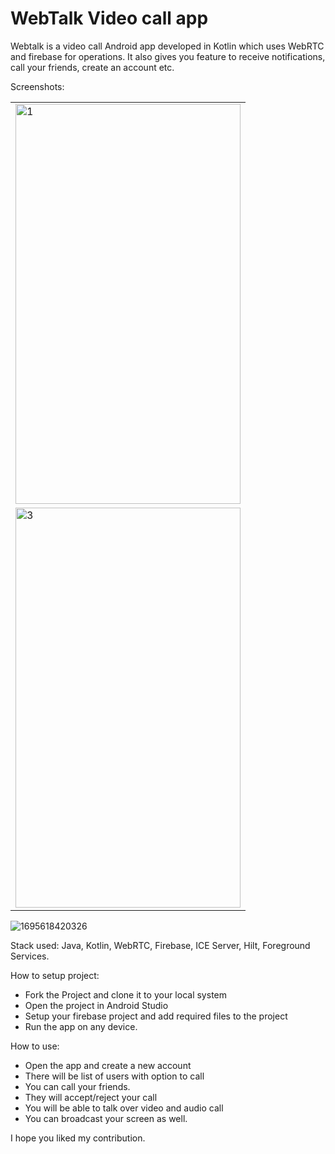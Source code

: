 # WebTalk Video call app

Webtalk is a video call Android app developed in Kotlin which uses WebRTC and firebase for operations. It also gives you feature to
receive notifications, call your friends, create an account etc.

Screenshots:
<table>
  <tr>
    <td> <img src="https://github.com/bhaskarblur/mini-projects/assets/85757758/309c96b2-f144-42c1-ba58-fdc508576c42"  alt="1" width = 360px height = 640px ></td>

   <tr>
      <td><img src="https://github.com/bhaskarblur/mini-projects/assets/85757758/18232ea3-cfcc-4d35-8fc2-e2c80fca94a8" alt="3" width = 360px height = 640px></td>


  </td>
  </tr>
</table>

![1695618420326](https://github.com/bhaskarblur/mini-projects/assets/85757758/18232ea3-cfcc-4d35-8fc2-e2c80fca94a8)

Stack used: Java, Kotlin, WebRTC, Firebase, ICE Server, Hilt, Foreground Services.

How to setup project:
- Fork the Project and clone it to your local system
- Open the project in Android Studio
- Setup your firebase project and add required files to the project
- Run the app on any device.

How to use:
- Open the app and create a new account
- There will be list of users with option to call
- You can call your friends.
- They will accept/reject your call
- You will be able to talk over video and audio call
- You can broadcast your screen as well.

I hope you liked my contribution.
